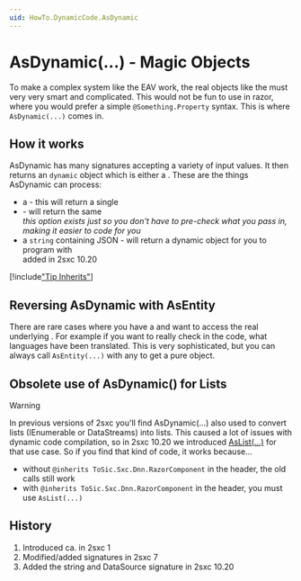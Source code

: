 ```yaml
---
uid: HowTo.DynamicCode.AsDynamic
---
```

# AsDynamic(...) - Magic Objects

To make a complex system like the EAV work, the real objects like the [](xref:ToSic.Eav.Data.IEntity) must very very smart and complicated. This would not be fun to use in razor, where you would prefer a simple `@Something.Property` syntax. This is where `AsDynamic(...)` comes in. 

## How it works

AsDynamic has many signatures accepting a variety of input values. It then returns an `dynamic` object which is either a [](xref:ToSic.Sxc.Data.IDynamicEntity). These are the things AsDynamic can process:

* a [](xref:ToSic.Eav.Data.IEntity) - this will return a single [](xref:ToSic.Sxc.Data.IDynamicEntity)
* [](xref:ToSic.Sxc.Data.IDynamicEntity) - will return the same [](xref:ToSic.Sxc.Data.IDynamicEntity)  
  _this option exists just so you don't have to pre-check what you pass in, making it easier to code for you_
* a `string` containing JSON - will return a dynamic object for you to program with  
  added in 2sxc 10.20

[!include["Tip Inherits"](../razor/shared-tip-inherits.md)]

## Reversing AsDynamic with AsEntity

There are rare cases where you have a [](xref:ToSic.Sxc.Data.IDynamicEntity) and want to access the real underlying [](xref:ToSic.Eav.Data.IEntity). For example if you want to really check in the code, what languages have been translated. This is very sophisticated, but you can always call `AsEntity(...)` with any [](xref:ToSic.Sxc.Data.IDynamicEntity) to get a pure [](xref:ToSic.Eav.Data.IEntity) object. 

## Obsolete use of AsDynamic() for Lists

> [!WARNING]
> In previous versions of 2sxc you'll find AsDynamic(...) also used to convert lists (IEnumerable or DataStreams) into lists. 
> This caused a lot of issues with dynamic code compilation, so in 2sxc 10.20 we introduced [AsList(...)](xref:HowTo.DynamicCode.AsList) for that use case. So if you find that kind of code, it works because...
> * without `@inherits ToSic.Sxc.Dnn.RazorComponent` in the header, the old calls still work
> * with `@inherits ToSic.Sxc.Dnn.RazorComponent` in the header, you must use `AsList(...)`

## History

1. Introduced ca. in 2sxc 1
1. Modified/added signatures in 2sxc 7
1. Added the string and DataSource signature in 2sxc 10.20
